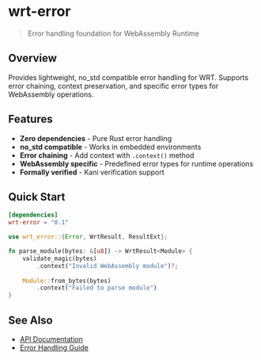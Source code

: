 # wrt-error

> Error handling foundation for WebAssembly Runtime

## Overview

Provides lightweight, no_std compatible error handling for WRT. Supports error chaining, context preservation, and specific error types for WebAssembly operations.

## Features

- **Zero dependencies** - Pure Rust error handling
- **no_std compatible** - Works in embedded environments  
- **Error chaining** - Add context with `.context()` method
- **WebAssembly specific** - Predefined error types for runtime operations
- **Formally verified** - Kani verification support

## Quick Start

```toml
[dependencies]
wrt-error = "0.1"
```

```rust
use wrt_error::{Error, WrtResult, ResultExt};

fn parse_module(bytes: &[u8]) -> WrtResult<Module> {
    validate_magic(bytes)
        .context("Invalid WebAssembly module")?;
    
    Module::from_bytes(bytes)
        .context("Failed to parse module")
}
```

## See Also

- [API Documentation](https://docs.rs/wrt-error)
- [Error Handling Guide](../docs/source/development/error_handling.rst)